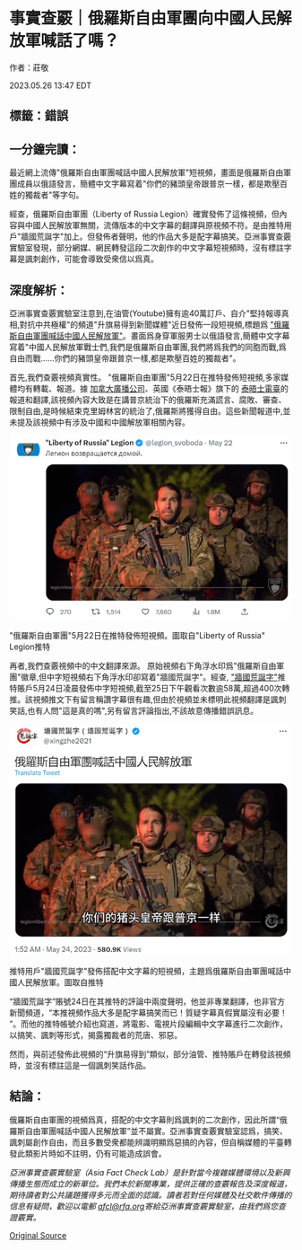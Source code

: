 # 事實查覈｜俄羅斯自由軍團向中國人民解放軍喊話了嗎？

作者：莊敬

2023.05.26 13:47 EDT

## 標籤：錯誤

## 一分鐘完讀：

最近網上流傳"俄羅斯自由軍團喊話中國人民解放軍"短視頻，畫面是俄羅斯自由軍團成員以俄語發言，簡體中文字幕寫着"你們的豬頭皇帝跟普京一樣，都是欺壓百姓的獨裁者"等字句。

經查，俄羅斯自由軍團（Liberty of Russia Legion）確實發佈了這條視頻，但內容與中國人民解放軍無關，流傳版本的中文字幕的翻譯與原視頻不符。是由推特用戶"牆國荒誕字"加上。但發佈者聲明，他的作品大多是配字幕搞笑。亞洲事實查覈實驗室發現，部分網媒、網民轉發這段二次創作的中文字幕短視頻時，沒有標註字幕是諷刺創作，可能會導致受衆信以爲真。

## 深度解析：

亞洲事實查覈實驗室注意到,在油管(Youtube)擁有逾40萬訂戶、自介"堅持報導真相,對抗中共極權"的頻道"升旗易得到新聞媒體"近日發佈一段短視頻,標題爲 ["俄羅斯自由軍團喊話中國人民解放軍"](https://www.youtube.com/watch?v=336rJfbYwV8)。畫面爲身穿軍服男士以俄語發言,簡體中文字幕寫着"中國人民解放軍戰士們,我們是俄羅斯自由軍團,我們將爲我們的同胞而戰,爲自由而戰......你們的豬頭皇帝跟普京一樣,都是欺壓百姓的獨裁者"。

首先,我們查覈視頻真實性。 "俄羅斯自由軍團"5月22日在推特發佈短視頻,多家媒體均有轉載、報道。據 [加拿大廣播公司](https://www.youtube.com/watch?v=8cIjh3SY9qI)、英國《泰晤士報》旗下的 [泰晤士電臺](https://www.youtube.com/watch?v=0Rvyx-xFkF0)的報道和翻譯,該視頻內容大致是在講普京統治下的俄羅斯充滿謊言、腐敗、審查、限制自由,是時候結束克里姆林宮的統治了,俄羅斯將獲得自由。這些新聞報道中,並未提及該視頻中有涉及中國和中國解放軍相關內容。

!["俄羅斯自由軍團"5月22日在推特發佈短視頻。圖取自"Liberty of Russia" Legion推特](images/RM5OKDHXEH342KNEZ6XBDMVBPQ.png)

"俄羅斯自由軍團"5月22日在推特發佈短視頻。圖取自"Liberty of Russia" Legion推特

再者,我們查覈視頻中的中文翻譯來源。 原始視頻右下角浮水印爲"俄羅斯自由軍團"徽章,但中字短視頻右下角浮水印卻寫着"牆國荒誕字"。經查, ["牆國荒誕字"](https://twitter.com/xingzhe2021/status/1661067499180376100)推特賬戶5月24日凌晨發佈中字短視頻,截至25日下午觀看次數逾58萬,超過400次轉推。該視頻推文下有留言稱讚字幕很有趣,但由於視頻並未標明此視頻翻譯是諷刺笑話,也有人問"這是真的嗎",另有留言評論指出,不該故意傳播錯誤訊息。

![推特用戶"牆國荒誕字"發佈搭配中文字幕的短視頻，主題爲俄羅斯自由軍團喊話中國人民解放軍。圖取自推特](images/LDFDFI4HX4M2WFPAWZAIH24C2U.png)

推特用戶"牆國荒誕字"發佈搭配中文字幕的短視頻，主題爲俄羅斯自由軍團喊話中國人民解放軍。圖取自推特

“牆國荒誕字”賬號24日在其推特的評論中兩度聲明，他並非專業翻譯，也非官方新聞頻道，“本推視頻作品大多是配字幕搞笑而已！質疑字幕真假實屬沒有必要！ ”。而他的推特帳號介紹也寫道，將電影、電視片段編輯中文字幕進行二次創作，以搞笑、諷刺等形式，揭露獨裁者的荒唐、邪惡。

然而，與前述發佈此視頻的“升旗易得到”類似，部分油管、推特賬戶在轉發該視頻時，並沒有標註這是一個諷刺笑話作品。

## 結論：

俄羅斯自由軍團的視頻爲真，搭配的中文字幕則爲諷刺的二次創作，因此所謂“俄羅斯自由軍團喊話中國人民解放軍”並不屬實。亞洲事實查覈實驗室認爲，搞笑、諷刺屬創作自由，而且多數受衆都能辨識明顯爲惡搞的內容，但自稱媒體的平臺轉發此類影片時如不註明，仍有可能造成誤會。

*亞洲事實查覈實驗室（Asia Fact Check Lab）是針對當今複雜媒體環境以及新興傳播生態而成立的新單位。我們本於新聞專業，提供正確的查覈報告及深度報道，期待讀者對公共議題獲得多元而全面的認識。讀者若對任何媒體及社交軟件傳播的信息有疑問，歡迎以電郵 [afcl@rfa.org](http://afcl@rfa.org)寄給亞洲事實查覈實驗室，由我們爲您查證覈實。*



[Original Source](https://www.rfa.org/mandarin/shishi-hecha/hc-05262023133926.html)